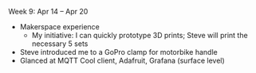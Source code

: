 Week 9: Apr 14 – Apr 20

- Makerspace experience
  - My initiative: I can quickly prototype 3D prints; Steve will print the necessary 5 sets
- Steve introduced me to a GoPro clamp for motorbike handle
- Glanced at MQTT Cool client, Adafruit, Grafana (surface level)
